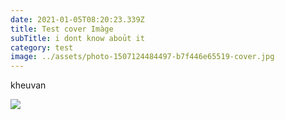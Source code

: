```yaml
---
date: 2021-01-05T08:20:23.339Z
title: Test cover Imàge
subTitle: i dont know aboủt it
category: test
image: ../assets/photo-1507124484497-b7f446e65519-cover.jpg
---
```

kheuvan

![](./assets/facial.jpg)